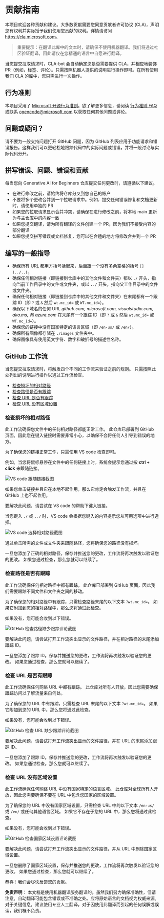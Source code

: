 # 贡献指南

本项目欢迎各种贡献和建议。大多数贡献需要您同意贡献者许可协议 (CLA)，声明您有权利并实际授予我们使用您贡献的权利。详情请访问 <https://cla.microsoft.com>。

> 重要提示：在翻译此库中的文本时，请确保不使用机器翻译。我们将通过社区验证翻译，因此请仅在您精通的语言中自愿进行翻译。

当您提交拉取请求时，CLA-bot 会自动确定您是否需要提供 CLA，并相应地装饰 PR（例如，标签、评论）。只需按照机器人提供的说明进行操作即可。在所有使用我们 CLA 的库中，您只需进行一次操作。

## 行为准则

本项目采用了 [Microsoft 开源行为准则](https://opensource.microsoft.com/codeofconduct/?WT.mc_id=academic-105485-koreyst)。欲了解更多信息，请阅读 [行为准则 FAQ](https://opensource.microsoft.com/codeofconduct/faq/?WT.mc_id=academic-105485-koreyst) 或联系 [opencode@microsoft.com](mailto:opencode@microsoft.com) 以获取任何其他问题或评论。

## 问题或疑问？

请不要为一般支持问题打开 GitHub 问题，因为 GitHub 列表应用于功能请求和错误报告。这样我们可以更轻松地跟踪代码中的实际问题或错误，并将一般讨论与实际代码分开。

## 拼写错误、问题、错误和贡献

每当您向 Generative AI for Beginners 仓库提交任何更改时，请遵循以下建议。

* 在进行修改之前，请始终将仓库分叉到您自己的帐户
* 不要将多个更改合并到一个拉取请求中。例如，提交任何错误修复和文档更新时，请使用单独的 PR
* 如果您的拉取请求显示合并冲突，请确保在进行修改之前，将本地 main 更新为与主仓库中的内容一致
* 如果您提交翻译，请为所有翻译的文件创建一个 PR，因为我们不接受内容的部分翻译
* 如果您提交拼写错误或文档修复，您可以在合适的地方将修改合并到一个 PR

## 编写的一般指导

- 确保所有 URL 都用方括号括起来，后面跟一个没有多余空格的括号 `[](../..)`。
- 确保任何相对链接（即链接到仓库中的其他文件和文件夹）都以 `./` 开头，指向当前工作目录中的文件或文件夹，或以 `../` 开头，指向父工作目录中的文件或文件夹。
- 确保任何相对链接（即链接到仓库中的其他文件和文件夹）在末尾都有一个跟踪 ID（即 `?` 或 `&` 然后 `wt.mc_id=` 或 `WT.mc_id=`）。
- 确保以下域名的任何 URL _github.com, microsoft.com, visualstudio.com, aka.ms, 和 azure.com_ 在末尾有一个跟踪 ID（即 `?` 或 `&` 然后 `wt.mc_id=` 或 `WT.mc_id=`）。
- 确保您的链接中没有国家特定的语言区域（即 `/en-us/` 或 `/en/`）。
- 确保所有图像都存储在 `./images` 文件夹中。
- 确保图像具有使用英文字符、数字和破折号的描述性名称。

## GitHub 工作流

当您提交拉取请求时，将触发四个不同的工作流来验证之前的规则。
只需按照此处列出的说明进行操作以通过工作流检查。

- [检查损坏的相对路径](../..)
- [检查路径是否有跟踪](../..)
- [检查 URL 是否有跟踪](../..)
- [检查 URL 没有区域设置](../..)

### 检查损坏的相对路径

此工作流确保您文件中的任何相对路径都能正常工作。
此仓库已部署到 GitHub 页面，因此您在键入链接时需要非常小心，以确保不会将任何人引导到错误的地方。

为了确保您的链接正常工作，只需使用 VS code 检查即可。

例如，当您将鼠标悬停在文件中的任何链接上时，系统会提示您通过按 **ctrl + click** 来跟随链接。

![VS code 跟随链接截图](../../translated_images/vscode-follow-link.png?WT.9a13b650fffe5ca9eb1aa56a22ed4d75d5b625ae380e605de4bf802d4b88df89.zh.mc_id=academic-105485-koreyst "vs code 提示跟随链接的截图，当您将鼠标悬停在链接上时。")

如果您单击链接并且它在本地不起作用，那么它肯定会触发工作流，并且在 GitHub 上也不起作用。

要解决此问题，请尝试在 VS code 的帮助下键入链接。

当您键入 `./` 或 `../` 时，VS code 会根据您键入的内容提示您从可用选项中进行选择。

![VS code 选择相对路径截图](../../translated_images/vscode-select-relative-path.png?WT.c20008fa4cd8e33d12acfae725a6508e0f46229e0b0bd7cd5e0f1b995a06b8cf.zh.mc_id=academic-105485-koreyst "vs code 提示从弹出列表中选择相对路径的截图。")

通过单击所需的文件或文件夹来跟随路径，您将确保您的路径没有损坏。

一旦您添加了正确的相对路径，保存并推送您的更改，工作流将再次触发以验证您的更改。
如果您通过检查，那么您就可以继续了。

### 检查路径是否有跟踪

此工作流确保任何相对路径中都有跟踪。
此仓库已部署到 GitHub 页面，因此我们需要跟踪不同文件和文件夹之间的移动。

为了确保您的相对路径中有跟踪，只需检查路径末尾的以下文本 `?wt.mc_id=`。
如果它附加到您的相对路径中，那么您将通过此检查。

如果没有，您可能会收到以下错误。

![GitHub 检查路径缺少跟踪评论截图](../../translated_images/github-check-paths-missing-tracking-comment.png?WT.b53c16be4992452c116307ffa1632f11373a642af2dd21d3b0273cbbba21f030.zh.mc_id=academic-105485-koreyst "github 评论截图，显示相对路径缺少跟踪")

要解决此问题，请尝试打开工作流突出显示的文件路径，并在相对路径的末尾添加跟踪 ID。

一旦您添加了跟踪 ID，保存并推送您的更改，工作流将再次触发以验证您的更改。
如果您通过检查，那么您就可以继续了。

### 检查 URL 是否有跟踪

此工作流确保任何网络 URL 中都有跟踪。
此仓库对所有人开放，因此您需要确保跟踪访问以了解流量来自何处。

为了确保您的 URL 中有跟踪，只需检查 URL 末尾的以下文本 `?wt.mc_id=`。
如果它附加到您的 URL 中，那么您将通过此检查。

如果没有，您可能会收到以下错误。

![GitHub 检查 URL 缺少跟踪评论截图](../../translated_images/github-check-urls-missing-tracking-comment.png?WT.7b823bc0393cdc05ba7112671484cb21336f6b8a9ed1d7edcf215e33cc4735d6.zh.mc_id=academic-105485-koreyst "github 评论截图，显示 url 缺少跟踪")

要解决此问题，请尝试打开工作流突出显示的文件路径，并在 URL 的末尾添加跟踪 ID。

一旦您添加了跟踪 ID，保存并推送您的更改，工作流将再次触发以验证您的更改。
如果您通过检查，那么您就可以继续了。

### 检查 URL 没有区域设置

此工作流确保任何网络 URL 中没有国家特定的语言区域。
此仓库对全球所有人开放，因此您需要确保不要在 URL 中包含您国家的区域设置。

为了确保您的 URL 中没有国家区域设置，只需检查 URL 中的以下文本 `/en-us/` 或 `/en/` 或任何其他语言区域。
如果它不存在于您的 URL 中，那么您将通过此检查。

如果没有，您可能会收到以下错误。

![GitHub 检查国家区域设置评论截图](../../translated_images/github-check-country-locale-comment.png?WT.c1dcdfe280f2ba3180a3bf0923df1bedc5e74aba738584a39f75ac361ad4e40c.zh.mc_id=academic-105485-koreyst "github 评论截图，显示 url 中添加的国家区域设置")

要解决此问题，请尝试打开工作流突出显示的文件路径，并从 URL 中删除国家区域设置。

一旦您删除了国家区域设置，保存并推送您的更改，工作流将再次触发以验证您的更改。
如果您通过检查，那么您就可以继续了。

恭喜！我们会尽快反馈您的贡献。

**免责声明**：
本文档是使用机器翻译服务翻译的。虽然我们努力确保准确性，但请注意，自动翻译可能包含错误或不准确之处。应将原始语言的文档视为权威来源。对于关键信息，建议使用专业人工翻译。对于因使用此翻译而引起的任何误解或误读，我们概不负责。